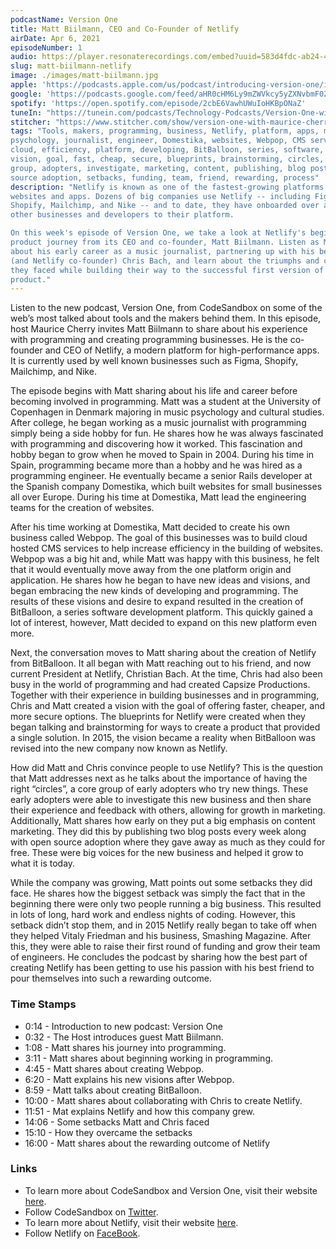 ```yaml
---
podcastName: Version One
title: Matt Biilmann, CEO and Co-Founder of Netlify
airDate: Apr 6, 2021
episodeNumber: 1
audio: https://player.resonaterecordings.com/embed?uuid=583d4fdc-ab24-4dce-9a30-946683e20198&accentColor=13,180,206&backgroundColor=242,242,242
slug: matt-biilmann-netlify
image: ./images/matt-biilmann.jpg
apple: 'https://podcasts.apple.com/us/podcast/introducing-version-one/id1558498088?i=1000513093620'
google: 'https://podcasts.google.com/feed/aHR0cHM6Ly9mZWVkcy5yZXNvbmF0ZXJlY29yZGluZ3MuY29tL3ZlcnNpb24tb25lLXdpdGgtbWF1cmljZS1jaGVycnk/episode/N2M1NDA2MjYtZmUyYS00NmVkLWFmOGItOTljZWM2NTRhMmRl?sa=X&ved=0CAQQkfYCahcKEwio7urO7-bvAhUAAAAAHQAAAAAQAQ'
spotify: 'https://open.spotify.com/episode/2cbE6VawhUWuIoHKBpONaZ'
tuneIn: "https://tunein.com/podcasts/Technology-Podcasts/Version-One-with-Maurice-Cherry-p1416547/?topicId=161575825"
stitcher: "https://www.stitcher.com/show/version-one-with-maurice-cherry/episode/introducing-version-one-82408223"
tags: "Tools, makers, programming, business, Netlify, platform, apps, music,
psychology, journalist, engineer, Domestika, websites, Webpop, CMS services,
cloud, efficiency, platform, developing, BitBalloon, series, software, create,
vision, goal, fast, cheap, secure, blueprints, brainstorming, circles, core,
group, adopters, investigate, marketing, content, publishing, blog posts, open
source adoption, setbacks, funding, team, friend, rewarding, process"
description: "Netlify is known as one of the fastest-growing platforms for high-performance
websites and apps. Dozens of big companies use Netlify -- including Figma,
Shopify, Mailchimp, and Nike -- and to date, they have onboarded over a million
other businesses and developers to their platform.

On this week's episode of Version One, we take a look at Netlify's beginning
product journey from its CEO and co-founder, Matt Biilmann. Listen as Matt talks
about his early career as a music journalist, partnering up with his best friend
(and Netlify co-founder) Chris Bach, and learn about the triumphs and challenges
they faced while building their way to the successful first version of their
product."
---
```


Listen to the new podcast, Version One, from CodeSandbox on some of the web’s
most talked about tools and the makers behind them. In this episode, host
Maurice Cherry invites Matt Biilmann to share about his experience with
programming and creating programming businesses. He is the co-founder and CEO of
Netlify, a modern platform for high-performance apps. It is currently used by
well known businesses such as Figma, Shopify, Mailchimp, and Nike.

The episode begins with Matt sharing about his life and career before becoming
involved in programming. Matt was a student at the University of Copenhagen in
Denmark majoring in music psychology and cultural studies. After college, he
began working as a music journalist with programming simply being a side hobby
for fun. He shares how he was always fascinated with programming and discovering
how it worked. This fascination and hobby began to grow when he moved to Spain
in 2004. During his time in Spain, programming became more than a hobby and he
was hired as a programming engineer. He eventually became a senior Rails
developer at the Spanish company Domestika, which built websites for small
businesses all over Europe. During his time at Domestika, Matt lead the
engineering teams for the creation of websites.

After his time working at Domestika, Matt decided to create his own business
called Webpop. The goal of this businesses was to build cloud hosted CMS
services to help increase efficiency in the building of websites. Webpop was a
big hit and, while Matt was happy with this business, he felt that it would
eventually move away from the one platform origin and application. He shares how
he began to have new ideas and visions, and began embracing the new kinds of
developing and programming. The results of these visions and desire to expand
resulted in the creation of BitBalloon, a series software development platform.
This quickly gained a lot of interest, however, Matt decided to expand on this
new platform even more.

Next, the conversation moves to Matt sharing about the creation of Netlify from
BitBalloon. It all began with Matt reaching out to his friend, and now current
President at Netlify, Christian Bach. At the time, Chris had also been busy in
the world of programming and had created Capsize Productions. Together with
their experience in building businesses and in programming, Chris and Matt
created a vision with the goal of offering faster, cheaper, and more secure
options. The blueprints for Netlify were created when they began talking and
brainstorming for ways to create a product that provided a single solution. In
2015, the vision became a reality when BitBalloon was revised into the new
company now known as Netlify.

How did Matt and Chris convince people to use Netlify? This is the question that
Matt addresses next as he talks about the importance of having the right
“circles”, a core group of early adopters who try new things. These early
adopters were able to investigate this new business and then share their
experience and feedback with others, allowing for growth in marketing.
Additionally, Matt shares how early on they put a big emphasis on content
marketing. They did this by publishing two blog posts every week along with open
source adoption where they gave away as much as they could for free. These were
big voices for the new business and helped it grow to what it is today.

While the company was growing, Matt points out some setbacks they did face. He
shares how the biggest setback was simply the fact that in the beginning there
were only two people running a big business. This resulted in lots of long, hard
work and endless nights of coding. However, this setback didn’t stop them, and
in 2015 Netlify really began to take off when they helped Vitaly Friedman and
his business, Smashing Magazine. After this, they were able to raise their first
round of funding and grow their team of engineers. He concludes the podcast by
sharing how the best part of creating Netlify has been getting to use his
passion with his best friend to pour themselves into such a rewarding outcome.

### Time Stamps

- 0:14 - Introduction to new podcast: Version One
- 0:32 - The Host introduces guest Matt Biilmann.
- 1:08 - Matt shares his journey into programming.
- 3:11 - Matt shares about beginning working in programming.
- 4:45 - Matt shares about creating Webpop.
- 6:20 - Matt explains his new visions after Webpop.
- 8:59 - Matt talks about creating BitBalloon.
- 10:00 - Matt shares about collaborating with Chris to create Netlify.
- 11:51 - Mat explains Netlify and how this company grew.
- 14:06 - Some setbacks Matt and Chris faced
- 15:10 - How they overcame the setbacks
- 16:00 - Matt shares about the rewarding outcome of Netlify

### Links

- To learn more about CodeSandbox and Version One, visit their website
  [here](https://codesandbox.io).
- Follow CodeSandbox on [Twitter](https://twitter.com/codesandbox).
- To learn more about Netlify, visit their website [here](https://netlify.com).
- Follow Netlify on [FaceBook](https://www.facebook.com/netlify/).
